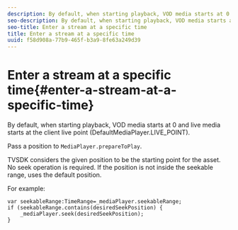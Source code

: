 ```yaml
---
description: By default, when starting playback, VOD media starts at 0 and live media starts at the client live point (DefaultMediaPlayer.LIVE_POINT).
seo-description: By default, when starting playback, VOD media starts at 0 and live media starts at the client live point (DefaultMediaPlayer.LIVE_POINT).
seo-title: Enter a stream at a specific time
title: Enter a stream at a specific time
uuid: f58d908a-77b9-465f-b3a9-8fe63a249d39
---
```


# Enter a stream at a specific time{#enter-a-stream-at-a-specific-time}

By default, when starting playback, VOD media starts at 0 and live media starts at the client live point (DefaultMediaPlayer.LIVE_POINT).

   Pass a position to `MediaPlayer.prepareToPlay`.

   TVSDK considers the given position to be the starting point for the asset. No seek operation is required. If the position is not inside the seekable range,  uses the default position.

   For example: 

   ```
   var seekableRange:TimeRange=_mediaPlayer.seekableRange; 
   if (seekableRange.contains(desiredSeekPosition) { 
       _mediaPlayer.seek(desiredSeekPosition); 
   }
   ```